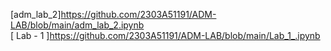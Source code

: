 [adm_lab_2]https://github.com/2303A51191/ADM-LAB/blob/main/adm_lab_2.ipynb              
[ Lab - 1 ]https://github.com/2303A51191/ADM-LAB/blob/main/Lab_1_.ipynb
